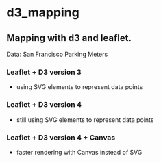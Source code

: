 # d3_mapping

## Mapping with d3 and leaflet.

Data: San Francisco Parking Meters


### Leaflet + D3 version 3
* using SVG elements to represent data points


### Leaflet + D3 version 4
* still using SVG elements to represent data points


### Leaflet + D3 version 4 + Canvas
* faster rendering with Canvas instead of SVG

